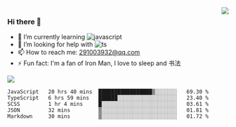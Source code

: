 <img align='right' src='https://github-readme-stats.vercel.app/api?username=niaogege&show_icons=true&theme=radical'/>

### Hi there 👋

- 🌱 I’m currently learning ![javascript](https://img.shields.io/badge/javacript-learn-orange)
- 🤔 I’m looking for help with ![ts](https://img.shields.io/badge/ts-learn-yellow)
- 📫 How to reach me: 291003932@qq.com
- ⚡ Fun fact:  I'm a fan of Iron Man, I love to sleep and 书法

![](https://github-readme-stats.vercel.app/api/top-langs/?username=niaogege&layout=compact)

<!--START_SECTION:waka-->
```text
JavaScript   20 hrs 40 mins  █████████████████▒░░░░░░░   69.30 % 
TypeScript   6 hrs 59 mins   ██████░░░░░░░░░░░░░░░░░░░   23.40 % 
SCSS         1 hr 4 mins     █░░░░░░░░░░░░░░░░░░░░░░░░   03.61 % 
JSON         32 mins         ▒░░░░░░░░░░░░░░░░░░░░░░░░   01.81 % 
Markdown     30 mins         ▒░░░░░░░░░░░░░░░░░░░░░░░░   01.72 % 
```
<!--END_SECTION:waka-->
